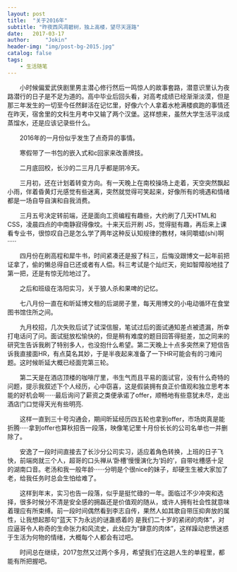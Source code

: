 ```yaml
---
layout: post
title:  "关于2016年"
subtitle: "昨夜西风凋碧树，独上高楼，望尽天涯路"
date:   2017-03-17
author:     "Jokin"
header-img: "img/post-bg-2015.jpg"
catalog: false
tags:
    - 生活随笔
---
```


&emsp;&emsp;小时候偏爱武侠剧里男主潜心修行然后一鸣惊人的故事套路，潜意识里认为夜路潜行的日子是不足为道的。高中毕业后回头看，对高考成绩已经渐渐淡漠，但是那三年发生的一切至今任然鲜活在记忆里，好像六个人拿着水枪满楼疯跑的事情还在昨天，宿舍里的文科生月考中又输了两个汉堡。这样想来，虽然大学生活平淡成蒸馏水，还是应该记录些什么。

&emsp;&emsp;2016年的一月份似乎发生了点奇异的事情。

&emsp;&emsp;寒假带了一书包的嵌入式和c回家来改善牌技。

&emsp;&emsp;二月底回校，长沙的二三月几乎都是阴冷天。

&emsp;&emsp;三月初，还在计划着转变方向。有一天晚上在南校操场上走着，天空突然飘起小雨，伴着昏黄灯光感觉有些迷离，突然就觉得可笑起来，好像所有的境遇和情绪都是一场自导自演和自我消费。

&emsp;&emsp;三月五号决定转前端，还是面向工资编程有趣些，大约刷了几天HTML和CSS，凌晨四点的中南静寂得像坟。十来天后开刷 JS，觉得挺有趣，再后来上课看专业书，很惊叹自己是怎么学了两年这种反认知规律的教材，味同嚼蜡(shi)啊·····

&emsp;&emsp;四月份在刷高程和犀牛书，时间紧凑还是报了科三，后悔没跟博文一起年前把证拿了，偷的懒总得自已还或者有人偿。科三考试是个灿烂天，宛如智障般地挂了第一把，还是有惊无险地过了。

&emsp;&emsp;之后和班级在洛阳实习，关于狼人杀和果啤的记忆。

&emsp;&emsp;七八月份一直在和昕延博文租的后湖房子里，每天用博文的小电动循环在食堂图书馆住所之间。

&emsp;&emsp;九月校招，几次失败后试了试深信服，笔试过后的面试通知差点被遗漏，所幸打电话问了问。面试挺放松愉快的，但是稍有难度的题目回答得挺差，加之同来的研究生告诉我刷了特别多人，也没抱什么希望。第二天晚上十点多突然来了短信告诉我直接面HR，有点莫名其妙，于是半夜起来准备了一下HR可能会有的刁难问题。这时候昕延大概已经面完第三轮。

&emsp;&emsp;第二天是在酒店顶楼的咖啡厅里，书生气而且平易的面试官，没有什么奇特的问题，提示我叙述下个人经历，心中窃喜，这是假装拥有良正价值观和独立思考本能的好机会啊······最后询问了薪资之类便承诺了offer，顺畅地有些意犹未尽，走出酒店门口觉得天光有些明亮.

&emsp;&emsp;这样一直到三十号沟通会，期间昕延经历四五轮也拿到offer，市场岗真是能折腾·····拿到offer也算秋招告一段落，映像笔记里十月份长长的公司名单也一并删除了。

&emsp;&emsp;安逸了一段时间直接去了长沙分公司实习，适应着角色转换，上班的日子飞快，前端岗就三个人，超哥的口头禅从‘卧槽’慢慢演化为‘妈的’，自带吐槽感十足的湖南口音。老汤和我一般年龄······分明是个很nice的妹子，却硬生生被大家加了老，给我任务时总会生怕给难了。

&emsp;&emsp;这样到年末，实习也告一段落，似乎是挺忙碌的一年。面临过不少冲突和选择，很多时候分不清是安全感的拥磊还是价值观的随从，或许人拥有社会性就意味着理应有所束缚。前一段时间偶然看到李志自传，果然人如其歌自带压抑奔放的属性，让我想起那句“蓝天下为永远的谜蛊惑着的 是我们二十岁的紧闭的肉体”，对应逼哥令人称奇的生命张力和风流史，此处应为“肆意的肉体”，这样躁动悲愤迷惑于生活为何物的情绪，大概每个人都会有过吧。

&emsp;&emsp;时间总在继续，2017忽然又过两个多月，希望我们在这趟人生的单程里，都能有所把握吧。